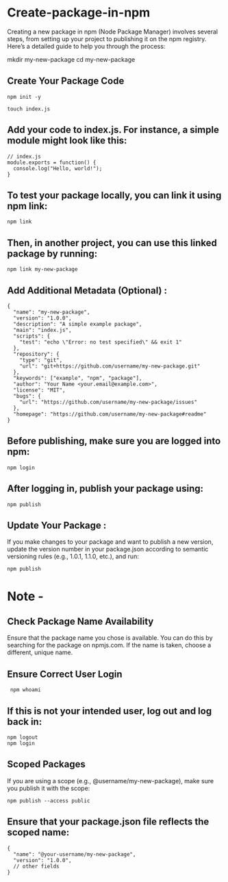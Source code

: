# Create-package-in-npm
Creating a new package in npm (Node Package Manager) involves several steps, from setting up your project to publishing it on the npm registry. Here’s a detailed guide to help you through the process:

mkdir my-new-package
cd my-new-package

## Create Your Package Code
    npm init -y
  
    touch index.js


## Add your code to index.js. For instance, a simple module might look like this:
    // index.js
    module.exports = function() {
      console.log("Hello, world!");
    }


## To test your package locally, you can link it using npm link:
    npm link



## Then, in another project, you can use this linked package by running:
    npm link my-new-package


## Add Additional Metadata (Optional) : 
    {
      "name": "my-new-package",
      "version": "1.0.0",
      "description": "A simple example package",
      "main": "index.js",
      "scripts": {
        "test": "echo \"Error: no test specified\" && exit 1"
      },
      "repository": {
        "type": "git",
        "url": "git+https://github.com/username/my-new-package.git"
      },
      "keywords": ["example", "npm", "package"],
      "author": "Your Name <your.email@example.com>",
      "license": "MIT",
      "bugs": {
        "url": "https://github.com/username/my-new-package/issues"
      },
      "homepage": "https://github.com/username/my-new-package#readme"
    }


## Before publishing, make sure you are logged into npm: 
    npm login

## After logging in, publish your package using:
    npm publish

 ## Update Your Package : 
If you make changes to your package and want to publish a new version, update the version number in your package.json according to semantic versioning rules (e.g., 1.0.1, 1.1.0, etc.), and run:

    npm publish


# Note - 

## Check Package Name Availability
Ensure that the package name you chose is available. You can do this by searching for the package on npmjs.com. If the name is taken, choose a different, unique name.

## Ensure Correct User Login
     npm whoami

## If this is not your intended user, log out and log back in:

    npm logout
    npm login

## Scoped Packages

If you are using a scope (e.g., @username/my-new-package), make sure you publish it with the scope:

    npm publish --access public

## Ensure that your package.json file reflects the scoped name:

    {
      "name": "@your-username/my-new-package",
      "version": "1.0.0",
      // other fields
    }















